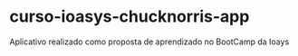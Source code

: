 # curso-ioasys-chucknorris-app
Aplicativo realizado como proposta de aprendizado no BootCamp da Ioays
